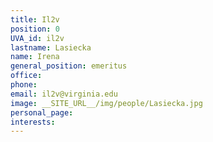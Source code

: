 ```yaml
---
title: Il2v
position: 0
UVA_id: il2v
lastname: Lasiecka
name: Irena
general_position: emeritus
office: 
phone: 
email: il2v@virginia.edu
image: __SITE_URL__/img/people/Lasiecka.jpg
personal_page: 
interests: 
---
```


